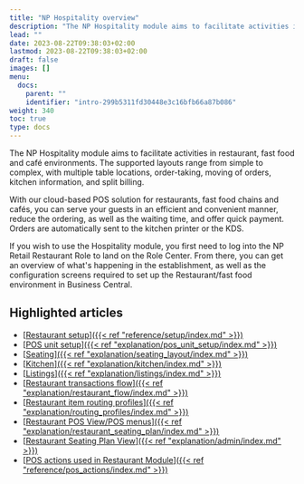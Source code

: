 ```yaml
---
title: "NP Hospitality overview"
description: "The NP Hospitality module aims to facilitate activities in restaurant, fast food and café environments. The supported layouts range from simple to complex, with multiple table locations, order-taking, moving of orders, kitchen information, and split billing."
lead: ""
date: 2023-08-22T09:38:03+02:00
lastmod: 2023-08-22T09:38:03+02:00
draft: false
images: []
menu:
  docs:
    parent: ""
    identifier: "intro-299b5311fd30448e3c16bfb66a87b086"
weight: 340
toc: true
type: docs
---
```


The NP Hospitality module aims to facilitate activities in restaurant, fast food and café environments. The supported layouts range from simple to complex, with multiple table locations, order-taking, moving of orders, kitchen information, and split billing.

With our cloud-based POS solution for restaurants, fast food chains and cafés, you can serve your guests in an efficient and convenient manner, reduce the ordering, as well as the waiting time, and offer quick payment. Orders are automatically sent to the kitchen printer or the KDS.

If you wish to use the Hospitality module, you first need to log into the NP Retail Restaurant Role to land on the Role Center. From there, you can get an overview of what's happening in the establishment, as well as the configuration screens required to set up the Restaurant/fast food environment in Business Central. 

## Highlighted articles

- [<ins>Restaurant setup<ins>]({{< ref "reference/setup/index.md" >}})
- [<ins>POS unit setup<ins>]({{< ref "explanation/pos_unit_setup/index.md" >}})
- [<ins>Seating<ins>]({{< ref "explanation/seating_layout/index.md" >}})
- [<ins>Kitchen<ins>]({{< ref "explanation/kitchen/index.md" >}})
- [<ins>Listings<ins>]({{< ref "explanation/listings/index.md" >}})
- [<ins>Restaurant transactions flow<ins>]({{< ref "explanation/restaurant_flow/index.md" >}})
- [<ins>Restaurant item routing profiles<ins>]({{< ref "explanation/routing_profiles/index.md" >}})
- [<ins>Restaurant POS View/POS menus<ins>]({{< ref "explanation/restaurant_seating_plan/index.md" >}})
- [<ins>Restaurant Seating Plan View<ins>]({{< ref "explanation/admin/index.md" >}})
- [<ins>POS actions used in Restaurant Module<ins>]({{< ref "reference/pos_actions/index.md" >}})